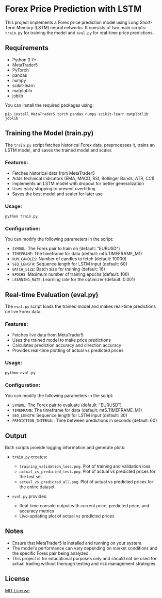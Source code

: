 # Forex Price Prediction with LSTM

This project implements a Forex price prediction model using Long Short-Term Memory (LSTM) neural networks. It consists of two main scripts: `train.py` for training the model and `eval.py` for real-time price predictions.

## Requirements

- Python 3.7+
- MetaTrader5
- PyTorch
- pandas
- numpy
- scikit-learn
- matplotlib
- joblib

You can install the required packages using:

```
pip install MetaTrader5 torch pandas numpy scikit-learn matplotlib joblib
```

## Training the Model (train.py)

The `train.py` script fetches historical Forex data, preprocesses it, trains an LSTM model, and saves the trained model and scaler.

### Features:
- Fetches historical data from MetaTrader5
- Adds technical indicators (EMA, MACD, RSI, Bollinger Bands, ATR, CCI)
- Implements an LSTM model with dropout for better generalization
- Uses early stopping to prevent overfitting
- Saves the best model and scaler for later use

### Usage:
```
python train.py
```

### Configuration:
You can modify the following parameters in the script:
- `SYMBOL`: The Forex pair to train on (default: "EURUSD")
- `TIMEFRAME`: The timeframe for data (default: mt5.TIMEFRAME_M1)
- `NUM_CANDLES`: Number of candles to fetch (default: 10000)
- `SEQ_LENGTH`: Sequence length for LSTM input (default: 60)
- `BATCH_SIZE`: Batch size for training (default: 16)
- `EPOCHS`: Maximum number of training epochs (default: 100)
- `LEARNING_RATE`: Learning rate for the optimizer (default: 0.001)

## Real-time Evaluation (eval.py)

The `eval.py` script loads the trained model and makes real-time predictions on live Forex data.

### Features:
- Fetches live data from MetaTrader5
- Uses the trained model to make price predictions
- Calculates prediction accuracy and direction accuracy
- Provides real-time plotting of actual vs predicted prices

### Usage:
```
python eval.py
```

### Configuration:
You can modify the following parameters in the script:
- `SYMBOL`: The Forex pair to evaluate (default: "EURUSD")
- `TIMEFRAME`: The timeframe for data (default: mt5.TIMEFRAME_M1)
- `SEQ_LENGTH`: Sequence length for LSTM input (default: 30)
- `PREDICTION_INTERVAL`: Time between predictions in seconds (default: 60)

## Output

Both scripts provide logging information and generate plots:

- `train.py` creates:
  - `training_validation_loss.png`: Plot of training and validation loss
  - `actual_vs_predicted_test.png`: Plot of actual vs predicted prices for the test set
  - `actual_vs_predicted_all.png`: Plot of actual vs predicted prices for the entire dataset

- `eval.py` provides:
  - Real-time console output with current price, predicted price, and accuracy metrics
  - Live-updating plot of actual vs predicted prices

## Notes

- Ensure that MetaTrader5 is installed and running on your system.
- The model's performance can vary depending on market conditions and the specific Forex pair being analyzed.
- This project is for educational purposes only and should not be used for actual trading without thorough testing and risk management strategies.

## License

[MIT License](https://opensource.org/licenses/MIT)
